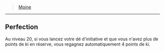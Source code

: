 ﻿---
!ClassFeatureItem
Id: monk_hd.md#perfection
ParentLink: monk_hd.md#moine
Name: Perfection
ParentName: Moine
NameLevel: 2
Attributes: {}
---
> [Moine](hd_monk.md)

---

## Perfection

Au niveau 20, si vous lancez votre dé d'initiative et que vous n'avez plus de points de ki en réserve, vous regagnez automatiquement 4 points de ki.

